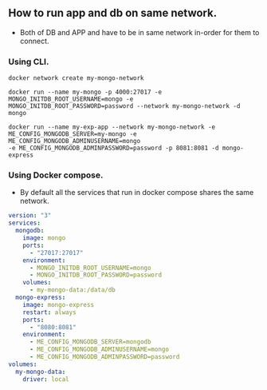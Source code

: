 ## How to run app and db on same network.
* Both of DB and APP and have to be in same network in-order for them to connect.  

### Using CLI.
```
docker network create my-mongo-network
```

```
docker run --name my-mongo -p 4000:27017 -e MONGO_INITDB_ROOT_USERNAME=mongo -e MONGO_INITDB_ROOT_PASSWORD=password --network my-mongo-network -d mongo 
```

```
docker run --name my-exp-app --network my-mongo-network -e ME_CONFIG_MONGODB_SERVER=my-mongo -e ME_CONFIG_MONGODB_ADMINUSERNAME=mongo 
-e ME_CONFIG_MONGODB_ADMINPASSWORD=password -p 8081:8081 -d mongo-express
```


### Using Docker compose.
* By default all the services that run in docker compose shares the same network.

```yaml
version: "3"
services:
  mongodb:
    image: mongo
    ports:
      - "27017:27017"
    environment:
      - MONGO_INITDB_ROOT_USERNAME=mongo
      - MONGO_INITDB_ROOT_PASSWORD=password
    volumes:
      - my-mongo-data:/data/db  
  mongo-express:
    image: mongo-express
    restart: always
    ports:
      - "8080:8081"
    environment:
      - ME_CONFIG_MONGODB_SERVER=mongodb
      - ME_CONFIG_MONGODB_ADMINUSERNAME=mongo
      - ME_CONFIG_MONGODB_ADMINPASSWORD=password
volumes:
  my-mongo-data:
    driver: local   
```